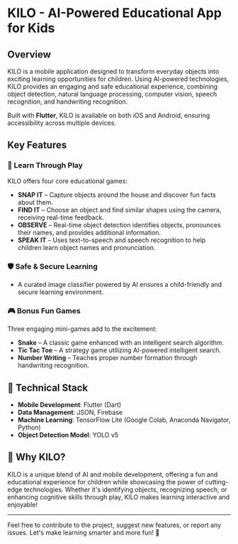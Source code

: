 # KILO - AI-Powered Educational App for Kids

## Overview
KILO is a mobile application designed to transform everyday objects into exciting learning opportunities for children. Using AI-powered technologies, KILO provides an engaging and safe educational experience, combining object detection, natural language processing, computer vision, speech recognition, and handwriting recognition.

Built with **Flutter**, KILO is available on both iOS and Android, ensuring accessibility across multiple devices.

## Key Features

### 📸 Learn Through Play
KILO offers four core educational games:
- **SNAP IT** – Capture objects around the house and discover fun facts about them.
- **FIND IT** – Choose an object and find similar shapes using the camera, receiving real-time feedback.
- **OBSERVE** – Real-time object detection identifies objects, pronounces their names, and provides additional information.
- **SPEAK IT** – Uses text-to-speech and speech recognition to help children learn object names and pronunciation.

### 🛡️ Safe & Secure Learning
- A curated image classifier powered by AI ensures a child-friendly and secure learning environment.

### 🎮 Bonus Fun Games
Three engaging mini-games add to the excitement:
- **Snake** – A classic game enhanced with an intelligent search algorithm.
- **Tic Tac Toe** – A strategy game utilizing AI-powered intelligent search.
- **Number Writing** – Teaches proper number formation through handwriting recognition.

## 🔧 Technical Stack
- **Mobile Development**: Flutter (Dart)
- **Data Management**: JSON, Firebase
- **Machine Learning**: TensorFlow Lite (Google Colab, Anaconda Navigator, Python)
- **Object Detection Model**: YOLO v5

## 🚀 Why KILO?
KILO is a unique blend of AI and mobile development, offering a fun and educational experience for children while showcasing the power of cutting-edge technologies. Whether it's identifying objects, recognizing speech, or enhancing cognitive skills through play, KILO makes learning interactive and enjoyable!

---

Feel free to contribute to the project, suggest new features, or report any issues. Let's make learning smarter and more fun! 🎉
